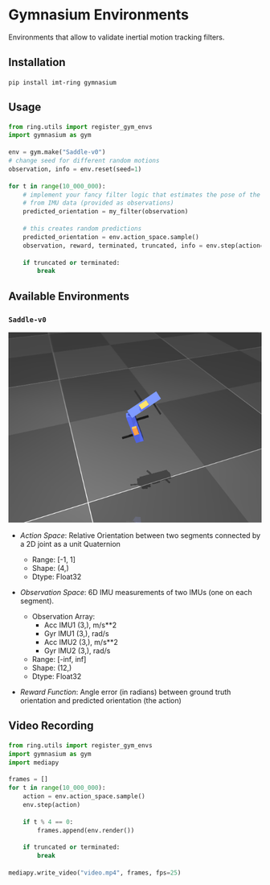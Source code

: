 # Gymnasium Environments
Environments that allow to validate inertial motion tracking filters.

## Installation
`pip install imt-ring gymnasium`

## Usage
```python
from ring.utils import register_gym_envs
import gymnasium as gym

env = gym.make("Saddle-v0")
# change seed for different random motions
observation, info = env.reset(seed=1)

for t in range(10_000_000):
    # implement your fancy filter logic that estimates the pose of the system
    # from IMU data (provided as observations)
    predicted_orientation = my_filter(observation)

    # this creates random predictions
    predicted_orientation = env.action_space.sample()
    observation, reward, terminated, truncated, info = env.step(action=predicted_orientation)

    if truncated or terminated:
        break
```

## Available Environments
### `Saddle-v0`
![](imgs/Saddle-v0.png)
- *Action Space*: Relative Orientation between two segments connected by a 2D joint as a unit Quaternion
    - Range: [-1, 1]
    - Shape: (4,)
    - Dtype: Float32

- *Observation Space*: 6D IMU measurements of two IMUs (one on each segment).
    - Observation Array:
        - Acc IMU1 (3,), m/s**2
        - Gyr IMU1 (3,), rad/s
        - Acc IMU2 (3,), m/s**2
        - Gyr IMU2 (3,), rad/s
    - Range: [-inf, inf]
    - Shape: (12,)
    - Dtype: Float32

- *Reward Function*: Angle error (in radians) between ground truth orientation and predicted orientation (the action)

## Video Recording

```python
from ring.utils import register_gym_envs
import gymnasium as gym
import mediapy

frames = []
for t in range(10_000_000):
    action = env.action_space.sample()
    env.step(action)
    
    if t % 4 == 0:
        frames.append(env.render())

    if truncated or terminated:
        break

mediapy.write_video("video.mp4", frames, fps=25)
```